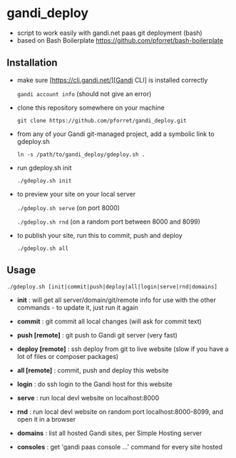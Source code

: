# gandi_deploy

* script to work easily with gandi.net paas git deployment (bash)
* based on Bash Boilerplate https://github.com/pforret/bash-boilerplate

## Installation

* make sure [https://cli.gandi.net/][Gandi CLI] is installed correctly

	`gandi account info` (should not give an error)

* clone this repository somewhere on your machine

	`git clone https://github.com/pforret/gandi_deploy.git`

* from any of your Gandi git-managed project, add a symbolic link to gdeploy.sh

	`ln -s /path/to/gandi_deploy/gdeploy.sh .`

* run gdeploy.sh init

	`./gdeploy.sh init`

* to preview your site on your local server

	`./gdeploy.sh serve` (on port 8000)
	
	`./gdeploy.sh rnd` (on a random port between 8000 and 8099)

* to publish your site, run this to commit, push and deploy

	`./gdeploy.sh all`

## Usage 


    ./gdeploy.sh [init|commit|push|deploy|all|login|serve|rnd|domains]

* **init** : will get all server/domain/git/remote info for use with the other commands - to update it, just run it again


* **commit** : git commit all local changes (will ask for commit text)

* **push [remote]** : git push to Gandi git server (very fast)

* **deploy [remote]** : ssh deploy from git to live website (slow if you have a lot of files or composer packages)

* **all [remote]** : commit, push and deploy this website


* **login** : do ssh login to the Gandi host for this website

* **serve** : run local devl website on localhost:8000

* **rnd** : run local devl website on random port localhost:8000-8099, and open it in a browser 


* **domains** : list all hosted Gandi sites, per Simple Hosting server

* **consoles** : get 'gandi paas console ...' command for every site hosted


[Gandi CLI]: https://cli.gandi.net/
